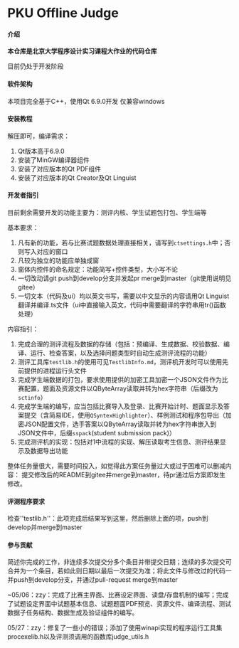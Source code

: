 # PKU Offline Judge

#### 介绍

**本仓库是北京大学程序设计实习课程大作业的代码仓库**

目前仍处于开发阶段

#### 软件架构

本项目完全基于C++，使用Qt 6.9.0开发
仅兼容windows

#### 安装教程

解压即可，编译需求：
1. Qt版本高于6.9.0
2. 安装了MinGW编译器组件
3. 安装了对应版本的Qt PDF组件
4. 安装了对应版本的Qt Creator及Qt Linguist

#### 开发者指引

目前剩余需要开发的功能主要为：测评内核、学生试题包打包、学生端等

基本要求：
1. 凡有新的功能，若与比赛试题数据处理直接相关，请写到``ctsettings.h``中；否则写入对应的窗口
2. 凡较为独立的功能应单独成窗
3. 窗体内控件的命名规定：功能简写+控件类型，大小写不论
4. 一切改动请git push到develop分支并发起pr merge到master（git使用说明见gitee）
5. 一切文本（代码及ui）均以英文书写，需要以中文显示的内容请用Qt Linguist翻译并编译.ts文件（ui中直接输入英文，代码中需要翻译的字符串用tr()函数处理）

内容指引：
1. 完成合理的测评流程及数据的存储（包括：预编译、生成数据、校验数据、编译、运行、检查答案，以及选择问题类型时自动生成测评流程的功能）
2. 测评工具库``testlib.h``的使用可见``TestlibInfo.md``，测评机开发时可以使用先前提供的进程运行头文件
3. 完成学生端数据的打包，要求使用提供的加密工具加密一个JSON文件作为比赛配置，题面及资源文件以QByteArray读取并转为hex字符串（后缀改为``sctinfo``）
4. 完成学生端的编写，应当包括比赛导入及登录、比赛开始计时、题面显示及答案提交（含简易IDE，使用``QSyntexHighlighter``）、样例测试和程序包导出（加密JSON配置文件，选手答案以QByteArray读取并转为hex字符串嵌入到JSON文件中，后缀``sspack``(student submission pack)）
5. 完成测评机的实现：包括对1中流程的实现、解压读取考生信息、测评结果显示及数据导出功能

整体任务量很大，需要时间投入，如觉得此方案任务量过大或过于困难可以删减内容：
提交修改后的README到gitee并merge到master，待pr通过后方案即发生修改。

#### 评测程序要求

检查''testlib.h''：此项完成后结果写到这里，然后删除上面的项，push到develop并merge到master

#### 参与贡献

简述你完成的工作，非连续多次提交分多个条目并带提交日期；连续的多次提交可合并为一个条目，若如此则日期以最后一次提交为准；将此文件与修改过的代码一并push到develop分支，并通过pull-request merge到master

~05/06：zzy：完成了比赛主界面、比赛设定界面、读盘/存盘机制的编写；完成了试题设定界面中试题基本信息、试题题面PDF预览、资源文件、编译流程、测试数据子任务结构、数据生成及验证组件的编写。

05/27：zzy：修复了一些小的错误；添加了使用winapi实现的程序运行工具集procexelib.h以及评测须调用的函数库judge_utils.h